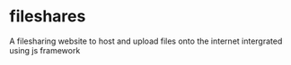 # fileshares
A filesharing website to host and upload files onto the internet intergrated using js framework
